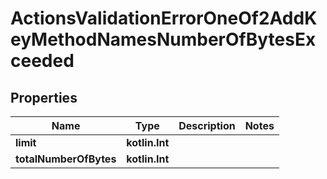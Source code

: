 
# ActionsValidationErrorOneOf2AddKeyMethodNamesNumberOfBytesExceeded

## Properties
| Name | Type | Description | Notes |
| ------------ | ------------- | ------------- | ------------- |
| **limit** | **kotlin.Int** |  |  |
| **totalNumberOfBytes** | **kotlin.Int** |  |  |



